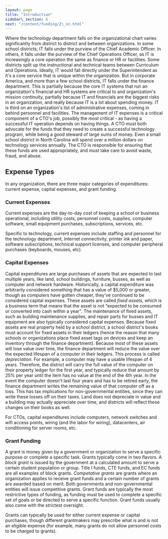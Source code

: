 ```yaml
---
layout: page
title: "Introduction"
sidebar\_section: 6
next: "/content/funding/2\_nc.html"
---
```

Where the technology department falls on the organizational chart varies significantly from district to district and between organizations. In some school districts, IT falls under the purview of the Chief Academic Officer. In others, it falls under the purview of the Chief Operations Officer, as IT is increasingly a core operation the same as finance or HR or facilities. Some districts split up the instructional and technical teams between Curriculum and Operations. Ideally, IT would fall directly under the Superintendent as it's a core service that is unique within the organization. But in corporate America, and more than a few school districts, IT falls under the finance department. This is partially because the core IT systems that run an organization's financial and HR systems are critical to and organization's mission continuity, partially because IT and financials are the biggest risks in an organization, and really because IT is a lot about spending money. IT is third on an organization's list of administrative expenses, coming in behind personnel and facilities. The management of IT expenses is a critical component of a CTO's job, possibly the *most* critical - as having a successful IT operation depends on having things. A CTO must both advocate for the funds that they need to create a successful technology program, while being a good steward of large sums of money. Even a small school district in North Carolina will spend over a million dollars on technology services annually. The CTO is responsible for ensuring that these funds are used appropriately, and must take care to avoid waste, fraud, and abuse. 

## Expense Types
In any organization, there are three major categories of expenditures: current expense, capital expenses, and grant funding. 

### Current Expenses
Current expenses are the day-to-day cost of keeping a school or business operational, including utility costs, personnel costs, supplies, computer software, small equipment purchases, subscriptions, services, etc. 

Specific to technology, current expenses include staffing and personnel for the technology department, Internet connectivity, printer ink and paper, software subscriptions, technical support licenses, and computer peripheral purchases (keyboards, mouses, etc). 

### Capital Expenses
Capital expenditures are large purchases of assets that are expected to last multiple years, like land, school buildings, furniture, busses, as well as computer and network hardware. Historically, a capital expenditure was arbitrarily considered something that has a value of $5,000 or greater, though as computers have gotten cheaper, they've continued to be considered capital expenses. These assets are called _fixed assets_, which is a business term that means that the asset is not "expected to be consumed or converted into cash within a year". The maintenance of fixed assets, such as building maintenance supplies, and repair parts for busses and IT equipment are also typically considered capital expenses. Because fixed assets are real property held by a school district, a school district's books must account for fixed assets in their ledgers (hence the reason that many schools or organizations place fixed asset tags on devices and keep an inventory through the finance department). Because most of these assets will lose value over time, the finance department will reduce the value over the expected lifespan of a computer in their ledgers. This process is called _depreciation_. For example, a computer may have a usable lifespan of 4 years. Therefore, the district will carry the full value of the computer on their property ledger for the first year, and typically reduce that amount by 25% per year until the item has no value at the end of the 4th year. In the event the computer doesn't last four years and has to be retired early, the finance department writes the remaining value of that computer off as a loss. This has tax implications for non-governmental entities, since they can write these losses off on their taxes. Land does not depreciate in value and a building may actually appreciate over time, and districts will reflect these changes on their books as well. 

For CTOs, capital expenditures include computers, network switches and wifi access points, wiring (and the labor for wiring), datacenters, air conditioning for server rooms, etc.

### Grant Funding
A grant is money given by a government or organization to serve a specific purpose or complete a specific task. Grants typically come in two flavors. A _block grant_ is issued by the government at a calculated amount to serve a certain student population or group. Title I funds, CTE funds, and EC funds are all examples of block grants. _Competative grants_ are grants where an organization applies to receive grant funds and a certain number of grants are awarded based on merit. Both governments and non-governmental entities will issue competitive grants. Grant funds are typically the most restrictive types of funding, as funding must be used to complete a specific set of goals or be directed to serve a specific function. Grant funds usually also come with the strictest oversight.

Grants can typically be used for either current expense or capital purchases, though different grantmakers may prescribe what is and is not an eligible expense (for example, many grants do not allow personnel costs to be charged to grants). 